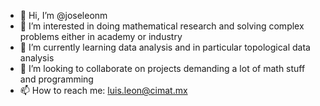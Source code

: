 - 👋 Hi, I’m @joseleonm
- 👀 I’m interested in doing mathematical research and solving complex problems either in academy or industry
- 🌱 I’m currently learning data analysis and in particular topological data analysis
- 💞️ I’m looking to collaborate on projects demanding a lot of math stuff and programming
- 📫 How to reach me: luis.leon@cimat.mx

<!---
joseleonm/joseleonm is a ✨ special ✨ repository because its `README.md` (this file) appears on your GitHub profile.
You can click the Preview link to take a look at your changes.
--->
